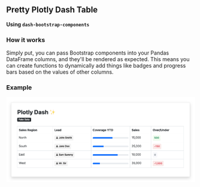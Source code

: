 ## Pretty Plotly Dash Table
**Using `dash-bootstrap-components`**
### How it works
Simply put, you can pass Bootstrap components into your Pandas DataFrame columns, and they'll be rendered as expected. This means you can create functions to dynamically add things like badges and progress bars based on the values of other columns. 

### Example
![](examples/pretty_dash_table.png)
